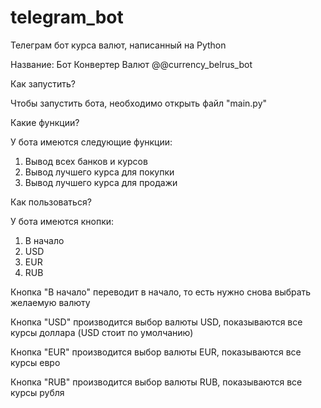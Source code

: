 # telegram_bot
Телеграм бот курса валют, написанный на Python

Название: Бот Конвертер Валют
@@currency_belrus_bot

Как запустить?

Чтобы запустить бота, необходимо открыть файл "main.py"

Какие функции?

У бота имеются следующие функции:
1) Вывод всех банков и курсов
2) Вывод лучшего курса для покупки
3) Вывод лучшего курса для продажи

Как пользоваться?

У бота имеются кнопки: 
1) В начало
2) USD
3) EUR
4) RUB

Кнопка "В начало" переводит в начало, то есть нужно снова выбрать желаемую валюту

Кнопка "USD" производится выбор валюты USD, показываются все курсы доллара (USD стоит по умолчанию)

Кнопка "EUR" производится выбор валюты EUR, показываются все курсы евро

Кнопка "RUB" производится выбор валюты RUB, показываются все курсы рубля
